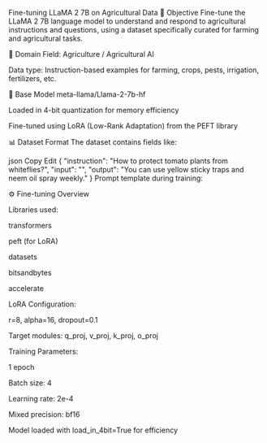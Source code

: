 Fine-tuning LLaMA 2 7B on Agricultural Data
🎯 Objective
Fine-tune the LLaMA 2 7B language model to understand and respond to agricultural instructions and questions, using a dataset specifically curated for farming and agricultural tasks.

🌾 Domain
Field: Agriculture / Agricultural AI

Data type: Instruction-based examples for farming, crops, pests, irrigation, fertilizers, etc.

🧠 Base Model
meta-llama/Llama-2-7b-hf

Loaded in 4-bit quantization for memory efficiency

Fine-tuned using LoRA (Low-Rank Adaptation) from the PEFT library

📊 Dataset Format
The dataset contains fields like:

json
Copy
Edit
{
  "instruction": "How to protect tomato plants from whiteflies?",
  "input": "",
  "output": "You can use yellow sticky traps and neem oil spray weekly."
}
Prompt template during training:


⚙️ Fine-tuning Overview

Libraries used:

transformers

peft (for LoRA)

datasets

bitsandbytes

accelerate

LoRA Configuration:

r=8, alpha=16, dropout=0.1

Target modules: q_proj, v_proj, k_proj, o_proj

Training Parameters:

1 epoch

Batch size: 4

Learning rate: 2e-4

Mixed precision: bf16

Model loaded with load_in_4bit=True for efficiency

